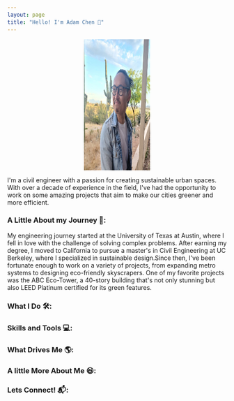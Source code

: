 ```yaml
---
layout: page
title: "Hello! I'm Adam Chen 👋"
---
```

<img 
     style="display: block; 
           margin-left: auto;
           margin-right: auto;
           width: 30%;"
     src="./assets/images/website_photo.jpg" 
     width="300" 
     height="300" 
  />


I'm a civil engineer with a passion for creating sustainable urban spaces. With over a decade of experience in the field, I've had the opportunity to work on some amazing projects that aim to make our cities greener and more efficient.

### A Little About my Journey 🚀:

My engineering journey started at the University of Texas at Austin, where I fell in love with the challenge of solving complex problems. After earning my degree, I moved to California to pursue a master's in Civil Engineering at UC Berkeley, where I specialized in sustainable design.Since then, I've been fortunate enough to work on a variety of projects, from expanding metro systems to designing eco-friendly skyscrapers. One of my favorite projects was the ABC Eco-Tower, a 40-story building that's not only stunning but also LEED Platinum certified for its green features.

### What I Do 🛠️:

### Skills and Tools 💻:

### What Drives Me 🌎:

### A little More About Me 😆:

### Lets Connect! 📬:

  
